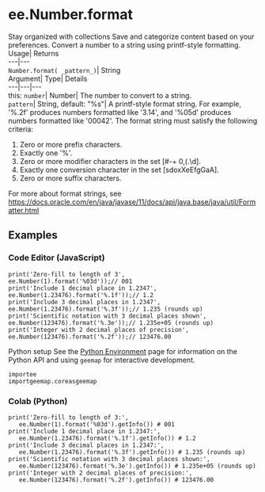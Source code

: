  
#  ee.Number.format 
Stay organized with collections  Save and categorize content based on your preferences. 
Convert a number to a string using printf-style formatting. Usage| Returns  
---|---  
`Number.format( _pattern_)`| String  
Argument| Type| Details  
---|---|---  
this: `number`| Number| The number to convert to a string.  
`pattern`| String, default: "%s"| A printf-style format string. For example, '%.2f' produces numbers formatted like '3.14', and '%05d' produces numbers formatted like '00042'. The format string must satisfy the following criteria: 
  1. Zero or more prefix characters.
  2. Exactly one '%'.
  3. Zero or more modifier characters in the set [#-+ 0,(.\d].
  4. Exactly one conversion character in the set [sdoxXeEfgGaA].
  5. Zero or more suffix characters.

For more about format strings, see https://docs.oracle.com/en/java/javase/11/docs/api/java.base/java/util/Formatter.html  
## Examples
### Code Editor (JavaScript)
```
print('Zero-fill to length of 3',
ee.Number(1).format('%03d'));// 001
print('Include 1 decimal place in 1.2347',
ee.Number(1.23476).format('%.1f'));// 1.2
print('Include 3 decimal places in 1.2347',
ee.Number(1.23476).format('%.3f'));// 1.235 (rounds up)
print('Scientific notation with 3 decimal places shown',
ee.Number(123476).format('%.3e'));// 1.235e+05 (rounds up)
print('Integer with 2 decimal places of precision',
ee.Number(123476).format('%.2f'));// 123476.00
```

Python setup
See the [ Python Environment](https://developers.google.com/earth-engine/guides/python_install) page for information on the Python API and using `geemap` for interactive development.
```
importee
importgeemap.coreasgeemap
```

### Colab (Python)
```
print('Zero-fill to length of 3:',
   ee.Number(1).format('%03d').getInfo()) # 001
print('Include 1 decimal place in 1.2347:',
   ee.Number(1.23476).format('%.1f').getInfo()) # 1.2
print('Include 3 decimal places in 1.2347:',
   ee.Number(1.23476).format('%.3f').getInfo()) # 1.235 (rounds up)
print('Scientific notation with 3 decimal places shown:',
   ee.Number(123476).format('%.3e').getInfo()) # 1.235e+05 (rounds up)
print('Integer with 2 decimal places of precision:',
   ee.Number(123476).format('%.2f').getInfo()) # 123476.00
```

